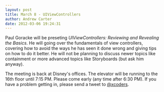 ```yaml
--- 
layout: post
title: March 8 - UIViewControllers
author: Andrew Carter
date: 2012-03-06 19:24:31
---
```


Paul Goracke will be preseting *UIViewControllers: Reviewing and Revealing the Basics*. He will going over the fundamentals of view controllers, covering how to avoid the ways he has seen it done wrong and giving tips on how to do it better. He will not be planning to discuss newer topics like containment or more advanced topics like Storyboards (but ask him anyway).

The meeting is back at Disney's offices. The elevator will be running to the 16th floor until 7:15 PM. Please come early (any time after 6:30 PM). If you have a problem getting in, please send a tweet to [@xcoders](http://twitter.com/intent/user?screen_name=xcoders).